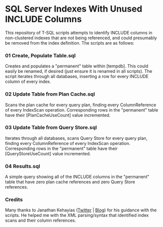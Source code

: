 # SQL Server Indexes With Unused INCLUDE Columns

This repository of T-SQL scripts attempts to identify INCLUDE columns in non-clustered indexes that are not being referenced, and could presumably be removed from the index definition. The scripts are as follows:

<h3>01 Create, Populate Table.sql</h3>
Creates and populates a "permanent" table within [tempdb]. This could easily be renamed, if desired (just ensure it is renamed in all scripts). The script iterates through all databases, inserting a row for every INCLUDE column of every index.

<h3>02 Update Table from Plan Cache.sql</h3>
Scans the plan cache for every query plan, finding every ColumnReference of every IndexScan operation. Corresponding rows in the "permanent" table have their [PlanCacheUseCount] value incremented.

<h3>03 Update Table from Query Store.sql</h3>
Iterates through all databases, scans Query Store for every query plan, finding every ColumnReference of every IndexScan operation. Corresponding rows in the "permanent" table have their [QueryStoreUseCount] value incremented.

<h3>04 Results.sql</h3>
A simple query showing all of the INCLUDE columns in the "permanent" table that have zero plan cache references and zero Query Store references.

<h3>Credits</h3>
Many thanks to Janathan Kehayias (<a href="https://twitter.com/SQLPoolBoy">Twitter</a> | <a href="https://www.sqlskills.com/blogs/jonathan/">Blog</a>) for his guidance with the scripts. He helped me with the XML parsing/syntax that identified index scans and their column references.
